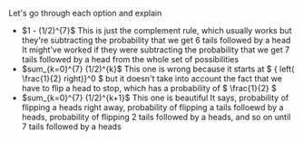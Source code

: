 Let's go through each option and explain

<ul>
<li> $1 - (1/2)^{7}$ 
This is just the complement rule, which usually works but they're subtracting the probability that we get 6 tails followed by a head 
It might've worked if they were subtracting the probability that we get 7 tails followed by a head from the whole set of possibilities
<li> $sum_{k=0}^{7} (1/2)^{k}$ 
This one is wrong because it starts at $ { left( \frac{1}{2} right)}^0 $ but it doesn't take into account the fact that we have to flip a head to stop, which has a probability of $ \frac{1}{2} $
	<li> $sum_{k=0}^{7} (1/2)^{k+1}$ 
This one is beautiful 
It says, probability of flipping a heads right away, probability of flipping a tails folloewd by a heads, probability of flipping 2 tails followed by a heads, and so on until 7 tails followed by a heads
</ul>
